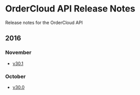 # OrderCloud API Release Notes
Release notes for the OrderCloud API
## 2016
### November
- [v30.1](2016/November/v30.1.md)
### October
- [v30.0](2016/October/v30.0.md)
